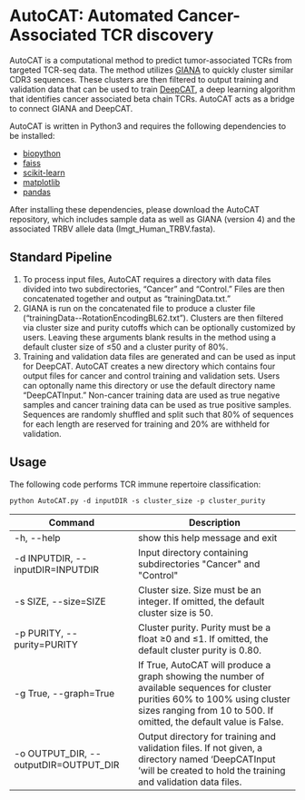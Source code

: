 # AutoCAT: Automated Cancer-Associated TCR discovery

AutoCAT is a computational method to predict tumor-associated TCRs from targeted TCR-seq data. The method utilizes [GIANA](https://github.com/s175573/GIANA) to quickly cluster similar CDR3 sequences. These clusters are then filtered to output training and validation data that can be used to train [DeepCAT](https://github.com/s175573/DeepCAT), a deep learning algorithm that identifies cancer associated beta chain TCRs. AutoCAT acts as a bridge to connect GIANA and DeepCAT. 

AutoCAT is written in Python3 and requires the following dependencies to be installed:
* [biopython](https://biopython.org/)
* [faiss](https://github.com/facebookresearch/faiss)
* [scikit-learn](https://scikit-learn.org/stable/)
* [matplotlib](https://matplotlib.org/)
* [pandas](https://pandas.pydata.org/)

After installing these dependencies, please download the AutoCAT repository, which includes sample data as well as GIANA (version 4) and the associated TRBV allele data (Imgt_Human_TRBV.fasta).

## Standard Pipeline

1. To process input files, AutoCAT requires a directory with data files divided into two subdirectories, “Cancer” and “Control.” Files are then concatenated together and output as “trainingData.txt.”
2. GIANA is run on the concatenated file to produce a cluster file (“trainingData--RotationEncodingBL62.txt”). Clusters are then filtered via cluster size and purity cutoffs which can be optionally customized by users. Leaving these arguments blank results in the method using a default cluster size of ≤50 and a cluster purity of 80%.
3. Training and validation data files are generated and can be used as input for DeepCAT. AutoCAT creates a new directory which contains four output files for cancer and control training and validation sets. Users can optonally name this directory or use the default directory name “DeepCATInput.” Non-cancer training data are used as true negative samples and cancer training data can be used as true positive samples. Sequences are randomly shuffled and split such that 80% of sequences for each length are reserved for training and 20% are withheld for validation.

## Usage
The following code performs TCR immune repertoire classification:

```python AutoCAT.py -d inputDIR -s cluster_size -p cluster_purity```

| Command| Description |
| ----------- | ----------- |
|-h, --help| show this help message and exit |
| -d INPUTDIR, --inputDIR=INPUTDIR| Input directory containing subdirectories "Cancer" and "Control" |
| -s SIZE, --size=SIZE| Cluster size. Size must be an integer. If omitted, the default cluster size is 50. |
| -p PURITY, --purity=PURITY| Cluster purity. Purity must be a float ≥0 and ≤1. If omitted, the default cluster purity is 0.80.|
| -g True, --graph=True| If True, AutoCAT will produce a graph showing the number of available sequences for cluster purities 60% to 100% using cluster sizes ranging from 10 to 500. If omitted, the default value is False.|
|-o OUTPUT_DIR, --outputDIR=OUTPUT_DIR| Output directory for training and validation files. If not given, a directory named ‘DeepCATInput ’will be created to hold the training and validation data files. |
